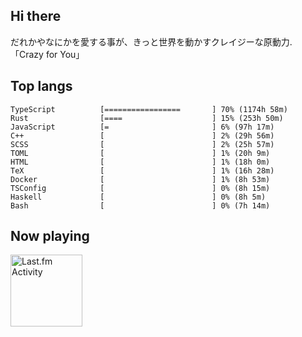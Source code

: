 <!-- deno-fmt-ignore-file -->
## Hi there

だれかやなにかを愛する事が、きっと世界を動かすクレイジーな原動力. 「Crazy for You」



## Top langs

```
TypeScript          [=================       ] 70% (1174h 58m)
Rust                [====                    ] 15% (253h 50m)
JavaScript          [=                       ] 6% (97h 17m)
C++                 [                        ] 2% (29h 56m)
SCSS                [                        ] 2% (25h 57m)
TOML                [                        ] 1% (20h 9m)
HTML                [                        ] 1% (18h 0m)
TeX                 [                        ] 1% (16h 28m)
Docker              [                        ] 1% (8h 53m)
TSConfig            [                        ] 0% (8h 15m)
Haskell             [                        ] 0% (8h 5m)
Bash                [                        ] 0% (7h 14m)
```


## Now playing


<a href="https://github.com/kiosion/toru">
  <picture>
    <source media="(prefers-color-scheme: dark)" srcset="https://toru.kio.dev/api/v1/re-taro?blur&border_width=0&border_radius=26&theme=nord">
    <source media="(prefers-color-scheme: light)" srcset="https://toru.kio.dev/api/v1/re-taro?blur&border_width=0&border_radius=26&theme=light">
    <img alt="Last.fm Activity" src="https://toru.kio.dev/api/v1/re-taro?blur&border_width=0&border_radius=26" height="115" />
  </picture>
</a>
